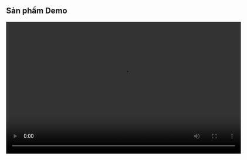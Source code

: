 <h2>Sản phẩm Demo</h2>
<video width="640" height="360" controls>
  <source src="Demo.mp4" type="video/mp4">
</video>
